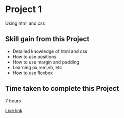 # Project 1

Using html and css

## Skill gain from this Project

- Detailed knowledge of html and css
- How to use positions
- How to use margin and padding
- Learning px,rem,vh, etc
- How to use flexbox

## Time taken to complete this Project 

 7 hours

 

 
 [Live link](https://glistening-cucurucho-e41b44.netlify.app)